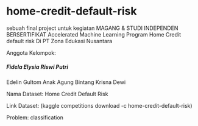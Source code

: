# home-credit-default-risk
sebuah final project untuk kegiatan MAGANG & STUDI INDEPENDEN BERSERTIFIKAT Accelerated Machine Learning Program 
Home Credit default risk
Di PT Zona Edukasi Nusantara

Anggota Kelompok:
<h5>Fidela Elysia Riswi Putri</h5>
Edelin Gultom
Anak Agung Bintang Krisna Dewi


Nama Dataset: Home Credit Default Risk

Link Dataset: (kaggle competitions download -c home-credit-default-risk)

Problem: classification
